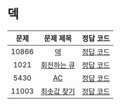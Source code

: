 # 덱

| 문제 | 문제 제목 | 정답 코드 |
| :--: | :--: | :--: |
| 10866 | [덱](https://www.acmicpc.net/problem/10866) | [정답 코드](10866.swift)
| 1021 | [회전하는 큐](https://www.acmicpc.net/problem/10866) | [정답 코드](1021.swift)
| 5430 | [AC](https://www.acmicpc.net/problem/10866) | [정답 코드](5430.swift)
| 11003 | [최솟값 찾기](https://www.acmicpc.net/problem/10866) | [정답 코드](11003.swift)
